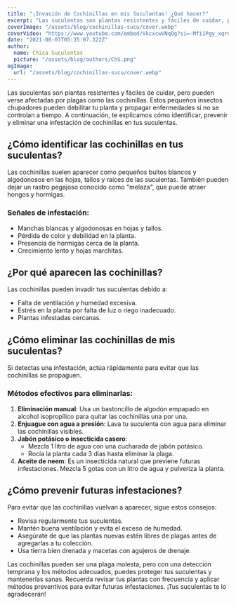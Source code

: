 ```yaml
---
title: "¡Invasión de Cochinillas en mis Suculentas! ¿Qué hacer?"
excerpt: "Las suculentas son plantas resistentes y fáciles de cuidar, pero pueden verse afectadas por plagas como las cochinillas."
coverImage: "/assets/blog/cochinillas-sucu/cover.webp"
coverVideo: "https://www.youtube.com/embed/VkcxcwVNqOg?si=-Mfi1Pgy_xqrqfi7"
date: "2021-08-03T05:35:07.322Z"
author:
  name: Chica Suculentas
  picture: "/assets/blog/authors/ChS.png"
ogImage:
  url: "/assets/blog/cochinillas-sucu/cover.webp"
---
```


Las suculentas son plantas resistentes y fáciles de cuidar, pero pueden verse afectadas por plagas como las cochinillas. Estos pequeños insectos chupadores pueden debilitar tu planta y propagar enfermedades si no se controlan a tiempo. A continuación, te explicamos cómo identificar, prevenir y eliminar una infestación de cochinillas en tus suculentas.

## ¿Cómo identificar las cochinillas en tus suculentas?

Las cochinillas suelen aparecer como pequeños bultos blancos y algodonosos en las hojas, tallos y raíces de las suculentas. También pueden dejar un rastro pegajoso conocido como "melaza", que puede atraer hongos y hormigas.

### Señales de infestación:
- Manchas blancas y algodonosas en hojas y tallos.
- Pérdida de color y debilidad en la planta.
- Presencia de hormigas cerca de la planta.
- Crecimiento lento y hojas marchitas.

## ¿Por qué aparecen las cochinillas?

Las cochinillas pueden invadir tus suculentas debido a:
- Falta de ventilación y humedad excesiva.
- Estrés en la planta por falta de luz o riego inadecuado.
- Plantas infestadas cercanas.

## ¿Cómo eliminar las cochinillas de mis suculentas?

Si detectas una infestación, actúa rápidamente para evitar que las cochinillas se propaguen.

### Métodos efectivos para eliminarlas:

1. **Eliminación manual**: Usa un bastoncillo de algodón empapado en alcohol isopropílico para quitar las cochinillas una por una.
2. **Enjuague con agua a presión**: Lava tu suculenta con agua para eliminar las cochinillas visibles.
3. **Jabón potásico o insecticida casero**:
   - Mezcla 1 litro de agua con una cucharada de jabón potásico.
   - Rocía la planta cada 3 días hasta eliminar la plaga.
4. **Aceite de neem**: Es un insecticida natural que previene futuras infestaciones. Mezcla 5 gotas con un litro de agua y pulveriza la planta.

## ¿Cómo prevenir futuras infestaciones?

Para evitar que las cochinillas vuelvan a aparecer, sigue estos consejos:
- Revisa regularmente tus suculentas.
- Mantén buena ventilación y evita el exceso de humedad.
- Asegúrate de que las plantas nuevas estén libres de plagas antes de agregarlas a tu colección.
- Usa tierra bien drenada y macetas con agujeros de drenaje.



Las cochinillas pueden ser una plaga molesta, pero con una detección temprana y los métodos adecuados, puedes proteger tus suculentas y mantenerlas sanas. Recuerda revisar tus plantas con frecuencia y aplicar métodos preventivos para evitar futuras infestaciones. ¡Tus suculentas te lo agradecerán!



